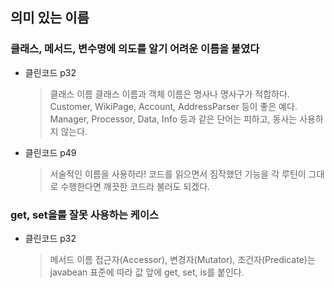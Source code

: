 ## 의미 있는 이름

### 클래스, 메서드, 변수명에 의도를 알기 어려운 이름을 붙였다
- 클린코드 p32
    > 클래스 이름
      클래스 이름과 객체 이름은 명사나 명사구가 적합하다. Customer, WikiPage, Account, AddressParser 등이 좋은 예다. Manager, Processor, Data, Info 등과 같은 단어는 피하고, 동사는 사용하지 않는다.
- 클린코드 p49
    > 서술적인 이름을 사용하라!
      코드를 읽으면서 짐작했던 기능을 각 루틴이 그대로 수행한다면 깨끗한 코드라 불러도 되겠다.

### get, set을를 잘못 사용하는 케이스
- 클린코드 p32
    > 메서드 이름
    접근자(Accessor), 변경자(Mutator), 조건자(Predicate)는 javabean 표준에 따라 값 앞에 get, set, is를 붙인다.
